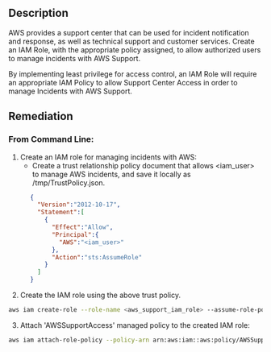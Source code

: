 ## Description

AWS provides a support center that can be used for incident notification and response, as well as technical support and customer services. Create an IAM Role, with the appropriate policy assigned, to allow authorized users to manage incidents with AWS Support.

By implementing least privilege for access control, an IAM Role will require an appropriate IAM Policy to allow Support Center Access in order to manage Incidents with AWS Support.

## Remediation

### From Command Line:

1. Create an IAM role for managing incidents with AWS:
    - Create a trust relationship policy document that allows <iam_user> to manage AWS incidents, and save it locally as /tmp/TrustPolicy.json.
```json
      {
        "Version":"2012-10-17",
        "Statement":[
          {
            "Effect":"Allow",
            "Principal":{
              "AWS":"<iam_user>"
            },
            "Action":"sts:AssumeRole"
          }
        ]
      }
```

2. Create the IAM role using the above trust policy.

```bash
aws iam create-role --role-name <aws_support_iam_role> --assume-role-policy- document file:///tmp/TrustPolicy.json
```

3. Attach 'AWSSupportAccess' managed policy to the created IAM role:

```bash
aws iam attach-role-policy --policy-arn arn:aws:iam::aws:policy/AWSSupportAccess --role-name <aws_support_iam_role>
```
